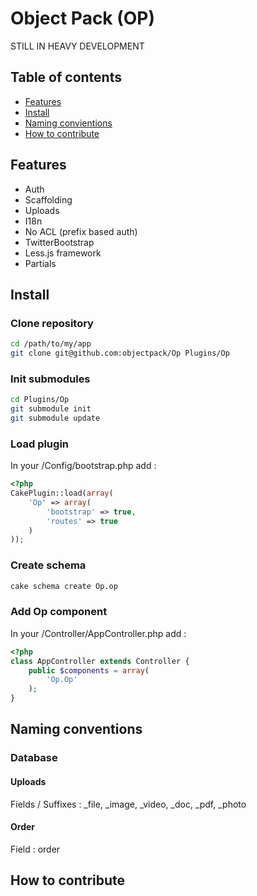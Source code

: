 
# Object Pack (OP)

STILL IN HEAVY DEVELOPMENT

<a name="table_of_contents"></a>
## Table of contents

* [Features](#features)
* [Install](#install)
* [Naming convientions](#conventions)
* [How to contribute](#contribute)

<a name="features"></a>
## Features

* Auth
* Scaffolding
* Uploads
* I18n
* No ACL (prefix based auth)
* TwitterBootstrap
* Less.js framework
* Partials

<a name="install"></a>
## Install

### Clone repository

```bash
cd /path/to/my/app
git clone git@github.com:objectpack/Op Plugins/Op
```

### Init submodules

```bash
cd Plugins/Op
git submodule init
git submodule update
```

### Load plugin

In your /Config/bootstrap.php add :

```php
<?php
CakePlugin::load(array(
	'Op' => array(
		'bootstrap' => true,
		'routes' => true
	)
));
```
### Create schema

```bash
cake schema create Op.op
```

### Add Op component

In your /Controller/AppController.php add :

```php
<?php
class AppController extends Controller {
	public $components = array(
		'Op.Op'
	);
}
```

<a name="conventions"></a>
## Naming conventions

### Database

#### Uploads

Fields / Suffixes : _file, _image, _video, _doc, _pdf, _photo

#### Order

Field : order

<a name="contribute"></a>
## How to contribute

